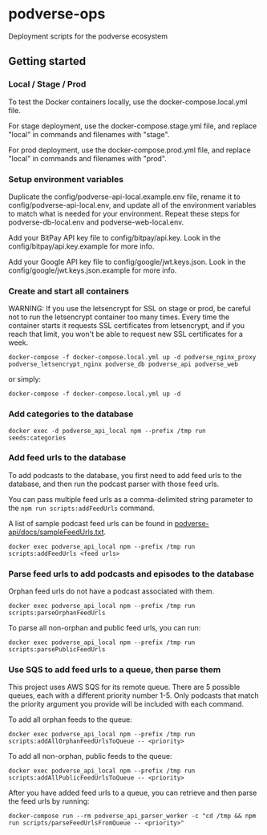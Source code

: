 # podverse-ops

Deployment scripts for the podverse ecosystem

## Getting started

### Local / Stage / Prod

To test the Docker containers locally, use the docker-compose.local.yml file.

For stage deployment, use the docker-compose.stage.yml file, and replace "local"
in commands and filenames with "stage".

For prod deployment, use the docker-compose.prod.yml file, and replace "local"
in commands and filenames with "prod".

### Setup environment variables

Duplicate the config/podverse-api-local.example.env file, rename it to config/podverse-api-local.env, and update all of the environment variables to match what is needed for your environment. Repeat these steps for podverse-db-local.env and podverse-web-local.env.

Add your BitPay API key file to config/bitpay/api.key. Look in the config/bitpay/api.key.example for more info.

Add your Google API key file to config/google/jwt.keys.json. Look in the config/google/jwt.keys.json.example for more info.

### Create and start all containers

WARNING: If you use the letsencrypt for SSL on stage or prod, be careful
not to run the letsencrypt container too many times. Every time the container
starts it requests SSL certificates from letsencrypt, and if you reach that limit,
you won't be able to request new SSL certificates for a week.

```
docker-compose -f docker-compose.local.yml up -d podverse_nginx_proxy podverse_letsencrypt_nginx podverse_db podverse_api podverse_web
```

or simply:

```
docker-compose -f docker-compose.local.yml up -d
```

### Add categories to the database

```
docker exec -d podverse_api_local npm --prefix /tmp run seeds:categories
```

### Add feed urls to the database

To add podcasts to the database, you first need to add feed urls to the
database, and then run the podcast parser with those feed urls.

You can pass multiple feed urls as a comma-delimited string parameter to the
`npm run scripts:addFeedUrls` command.

A list of sample podcast feed urls can be found in
[podverse-api/docs/sampleFeedUrls.txt](https://github.com/podverse/podverse-api/tree/deploy/docs/sampleFeedUrls.txt).

```
docker exec podverse_api_local npm --prefix /tmp run scripts:addFeedUrls <feed urls>
```

### Parse feed urls to add podcasts and episodes to the database

Orphan feed urls do not have a podcast associated with them.

```
docker exec podverse_api_local npm --prefix /tmp run scripts:parseOrphanFeedUrls
```

To parse all non-orphan and public feed urls, you can run:

```
docker exec podverse_api_local npm --prefix /tmp run scripts:parsePublicFeedUrls
```

### Use SQS to add feed urls to a queue, then parse them

This project uses AWS SQS for its remote queue. There are 5 possible queues,
each with a different priority number 1-5. Only podcasts that match the priority argument you provide will be included with each command.

To add all orphan feeds to the queue:

```
docker exec podverse_api_local npm --prefix /tmp run scripts:addAllOrphanFeedUrlsToQueue -- <priority>
```

To add all non-orphan, public feeds to the queue:

```
docker exec podverse_api_local npm --prefix /tmp run scripts:addAllPublicFeedUrlsToQueue -- <priority>
```

After you have added feed urls to a queue, you can retrieve and then parse
the feed urls by running:

```
docker-compose run --rm podverse_api_parser_worker -c "cd /tmp && npm run scripts/parseFeedUrlsFromQueue -- <priority>"
```
